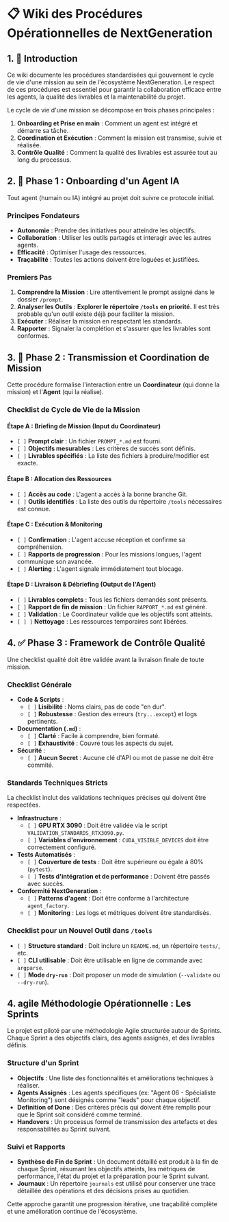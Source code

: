 # 📋 Wiki des Procédures Opérationnelles de NextGeneration

## 1. 🚀 Introduction

Ce wiki documente les procédures standardisées qui gouvernent le cycle de vie d'une mission au sein de l'écosystème NextGeneration. Le respect de ces procédures est essentiel pour garantir la collaboration efficace entre les agents, la qualité des livrables et la maintenabilité du projet.

Le cycle de vie d'une mission se décompose en trois phases principales :
1.  **Onboarding et Prise en main** : Comment un agent est intégré et démarre sa tâche.
2.  **Coordination et Exécution** : Comment la mission est transmise, suivie et réalisée.
3.  **Contrôle Qualité** : Comment la qualité des livrables est assurée tout au long du processus.

## 2. 🤖 Phase 1 : Onboarding d'un Agent IA

Tout agent (humain ou IA) intégré au projet doit suivre ce protocole initial.

### Principes Fondateurs
- **Autonomie** : Prendre des initiatives pour atteindre les objectifs.
- **Collaboration** : Utiliser les outils partagés et interagir avec les autres agents.
- **Efficacité** : Optimiser l'usage des ressources.
- **Traçabilité** : Toutes les actions doivent être loguées et justifiées.

### Premiers Pas
1.  **Comprendre la Mission** : Lire attentivement le prompt assigné dans le dossier `/prompt`.
2.  **Analyser les Outils** : **Explorer le répertoire `/tools` en priorité.** Il est très probable qu'un outil existe déjà pour faciliter la mission.
3.  **Exécuter** : Réaliser la mission en respectant les standards.
4.  **Rapporter** : Signaler la complétion et s'assurer que les livrables sont conformes.

## 3. 📜 Phase 2 : Transmission et Coordination de Mission

Cette procédure formalise l'interaction entre un **Coordinateur** (qui donne la mission) et l'**Agent** (qui la réalise).

### Checklist de Cycle de Vie de la Mission

#### Étape A : Briefing de Mission (Input du Coordinateur)
- `[ ]` **Prompt clair** : Un fichier `PROMPT_*.md` est fourni.
- `[ ]` **Objectifs mesurables** : Les critères de succès sont définis.
- `[ ]` **Livrables spécifiés** : La liste des fichiers à produire/modifier est exacte.

#### Étape B : Allocation des Ressources
- `[ ]` **Accès au code** : L'agent a accès à la bonne branche Git.
- `[ ]` **Outils identifiés** : La liste des outils du répertoire `/tools` nécessaires est connue.

#### Étape C : Exécution & Monitoring
- `[ ]` **Confirmation** : L'agent accuse réception et confirme sa compréhension.
- `[ ]` **Rapports de progression** : Pour les missions longues, l'agent communique son avancée.
- `[ ]` **Alerting** : L'agent signale immédiatement tout blocage.

#### Étape D : Livraison & Débriefing (Output de l'Agent)
- `[ ]` **Livrables complets** : Tous les fichiers demandés sont présents.
- `[ ]` **Rapport de fin de mission** : Un fichier `RAPPORT_*.md` est généré.
- `[ ]` **Validation** : Le Coordinateur valide que les objectifs sont atteints.
- `[ ] ]` **Nettoyage** : Les ressources temporaires sont libérées.

## 4. ✅ Phase 3 : Framework de Contrôle Qualité

Une checklist qualité doit être validée avant la livraison finale de toute mission.

### Checklist Générale
- **Code & Scripts** :
    - `[ ]` **Lisibilité** : Noms clairs, pas de code "en dur".
    - `[ ]` **Robustesse** : Gestion des erreurs (`try...except`) et logs pertinents.
- **Documentation (`.md`)** :
    - `[ ]` **Clarté** : Facile à comprendre, bien formaté.
    - `[ ]` **Exhaustivité** : Couvre tous les aspects du sujet.
- **Sécurité** :
    - `[ ]` **Aucun Secret** : Aucune clé d'API ou mot de passe ne doit être commité.

### Standards Techniques Stricts
La checklist inclut des validations techniques précises qui doivent être respectées.
- **Infrastructure** :
    - `[ ]` **GPU RTX 3090** : Doit être validée via le script `VALIDATION_STANDARDS_RTX3090.py`.
    - `[ ]` **Variables d'environnement** : `CUDA_VISIBLE_DEVICES` doit être correctement configuré.
- **Tests Automatisés** :
    - `[ ]` **Couverture de tests** : Doit être supérieure ou égale à 80% (`pytest`).
    - `[ ]` **Tests d'intégration et de performance** : Doivent être passés avec succès.
- **Conformité NextGeneration** :
    - `[ ]` **Patterns d'agent** : Doit être conforme à l'architecture `agent_factory`.
    - `[ ]` **Monitoring** : Les logs et métriques doivent être standardisés.

### Checklist pour un Nouvel Outil dans `/tools`
- `[ ]` **Structure standard** : Doit inclure un `README.md`, un répertoire `tests/`, etc.
- `[ ]` **CLI utilisable** : Doit être utilisable en ligne de commande avec `argparse`.
- `[ ]` **Mode `dry-run`** : Doit proposer un mode de simulation (`--validate` ou `--dry-run`).

## 4.  agile Méthodologie Opérationnelle : Les Sprints

Le projet est piloté par une méthodologie Agile structurée autour de Sprints. Chaque Sprint a des objectifs clairs, des agents assignés, et des livrables définis.

### Structure d'un Sprint
- **Objectifs** : Une liste des fonctionnalités et améliorations techniques à réaliser.
- **Agents Assignés** : Les agents spécifiques (ex: "Agent 06 - Spécialiste Monitoring") sont désignés comme "leads" pour chaque objectif.
- **Definition of Done** : Des critères précis qui doivent être remplis pour que le Sprint soit considéré comme terminé.
- **Handovers** : Un processus formel de transmission des artefacts et des responsabilités au Sprint suivant.

### Suivi et Rapports
- **Synthèse de Fin de Sprint** : Un document détaillé est produit à la fin de chaque Sprint, résumant les objectifs atteints, les métriques de performance, l'état du projet et la préparation pour le Sprint suivant.
- **Journaux** : Un répertoire `journals` est utilisé pour conserver une trace détaillée des opérations et des décisions prises au quotidien.

Cette approche garantit une progression itérative, une traçabilité complète et une amélioration continue de l'écosystème. 